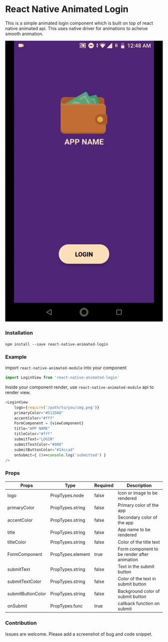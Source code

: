 # React Native Animated Login


This is a simple animated login component which is built on top of react native animated api. This uses native driver for animations to acheive smooth animation.


![](demo.gif)



### Installation
`npm install --save react-native-animated-login`


### Example
import `react-native-animated-module` into your component
```javascript
import LoginView from 'react-native-animated-login'
```

Inside your component render, use `react-native-animated-module` api to render view. 

```javascript
<LoginView 
    logo={require('/path/to/you/img.png')} 
    primaryColor="#512DA8"
    accentColor="#fff"
    FormComponent = {viewComponent}
    title="APP NAME"
    titleColor="#fff"
    submitText="LOGIN"
    submitTextColor="#000"
    submitButtonColor="#14ccad"
    onSubmit={ ()=>console.log('submitted') }
/>
```
    

### Props 

 **Props** | **Type** | **Required** | **Description**
--- | --- | --- | ---
logo | PropTypes.node | false | Icon or image to be rendered
primaryColor | PropTypes.string | false | Primary color of the app
accentColor | PropTypes.string | false | Secondary color of the app
title | PropTypes.string | false | App name to be rendered
titleColor | PropTypes.string | false | Color of the title text
FormComponent | PropTypes.element | true | Form component to be render after animation
submitText | PropTypes.string | false | Text in the submit button
submitTextColor | PropTypes.string | false | Color of the text in submit button
submitButtonColor | PropTypes.string | false | Background color of submit button
onSubmit | PropTypes.func | true | callback function on submit

### Contribution
Issues are welcome. Please add a screenshot of bug and code snippet.
